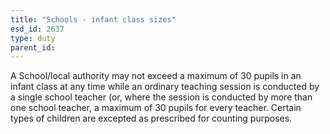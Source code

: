 ```yaml
---
title: "Schools - infant class sizes"
esd_id: 2637
type: duty
parent_id:  
---
```


A School/local authority may not exceed a maximum of 30 pupils in an infant class at any time while an ordinary teaching session is conducted by a single school teacher (or, where the session is conducted by more than one school teacher, a maximum of 30 pupils for every teacher.  Certain types of children are excepted as prescribed for counting purposes.

